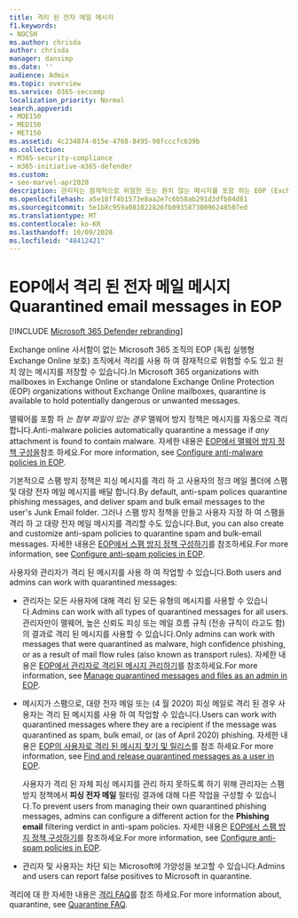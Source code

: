 ```yaml
---
title: 격리 된 전자 메일 메시지
f1.keywords:
- NOCSH
ms.author: chrisda
author: chrisda
manager: dansimp
ms.date: ''
audience: Admin
ms.topic: overview
ms.service: O365-seccomp
localization_priority: Normal
search.appverid:
- MOE150
- MED150
- MET150
ms.assetid: 4c234874-015e-4768-8495-98fcccfc639b
ms.collection:
- M365-security-compliance
- m365-initiative-m365-defender
ms.custom:
- seo-marvel-apr2020
description: 관리자는 잠재적으로 위험한 또는 원치 않는 메시지를 포함 하는 EOP (Exchange Online Protection)의 격리에 대해 자세히 알아볼 수 있습니다.
ms.openlocfilehash: a5e18ff4b1573e8aa2e7c6b58ab291d3dfb84d81
ms.sourcegitcommit: 5e1b8c959a081022826fb09358730096248507ed
ms.translationtype: MT
ms.contentlocale: ko-KR
ms.lasthandoff: 10/09/2020
ms.locfileid: "48412421"
---
```

# <a name="quarantined-email-messages-in-eop"></a><span data-ttu-id="c6fd8-103">EOP에서 격리 된 전자 메일 메시지</span><span class="sxs-lookup"><span data-stu-id="c6fd8-103">Quarantined email messages in EOP</span></span>

[!INCLUDE [Microsoft 365 Defender rebranding](../includes/microsoft-defender-for-office.md)]


<span data-ttu-id="c6fd8-104">Exchange online 사서함이 없는 Microsoft 365 조직의 EOP (독립 실행형 Exchange Online 보호) 조직에서 격리를 사용 하 여 잠재적으로 위험할 수도 있고 원치 않는 메시지를 저장할 수 있습니다.</span><span class="sxs-lookup"><span data-stu-id="c6fd8-104">In Microsoft 365 organizations with mailboxes in Exchange Online or standalone Exchange Online Protection (EOP) organizations without Exchange Online mailboxes, quarantine is available to hold potentially dangerous or unwanted messages.</span></span>

<span data-ttu-id="c6fd8-105">맬웨어를 포함 하 *는 첨부 파일이 있는 경우* 맬웨어 방지 정책은 메시지를 자동으로 격리 합니다.</span><span class="sxs-lookup"><span data-stu-id="c6fd8-105">Anti-malware policies automatically quarantine a message if *any* attachment is found to contain malware.</span></span> <span data-ttu-id="c6fd8-106">자세한 내용은 [EOP에서 맬웨어 방지 정책 구성을](configure-anti-malware-policies.md)참조 하세요.</span><span class="sxs-lookup"><span data-stu-id="c6fd8-106">For more information, see [Configure anti-malware policies in EOP](configure-anti-malware-policies.md).</span></span>

<span data-ttu-id="c6fd8-107">기본적으로 스팸 방지 정책은 피싱 메시지를 격리 하 고 사용자의 정크 메일 폴더에 스팸 및 대량 전자 메일 메시지를 배달 합니다.</span><span class="sxs-lookup"><span data-stu-id="c6fd8-107">By default, anti-spam polices quarantine phishing messages, and deliver spam and bulk email messages to the user's Junk Email folder.</span></span> <span data-ttu-id="c6fd8-108">그러나 스팸 방지 정책을 만들고 사용자 지정 하 여 스팸을 격리 하 고 대량 전자 메일 메시지를 격리할 수도 있습니다.</span><span class="sxs-lookup"><span data-stu-id="c6fd8-108">But, you can also create and customize anti-spam policies to quarantine spam and bulk-email messages.</span></span> <span data-ttu-id="c6fd8-109">자세한 내용은 [EOP에서 스팸 방지 정책 구성하기](configure-your-spam-filter-policies.md)를 참조하세요.</span><span class="sxs-lookup"><span data-stu-id="c6fd8-109">For more information, see [Configure anti-spam policies in EOP](configure-your-spam-filter-policies.md).</span></span>

<span data-ttu-id="c6fd8-110">사용자와 관리자가 격리 된 메시지를 사용 하 여 작업할 수 있습니다.</span><span class="sxs-lookup"><span data-stu-id="c6fd8-110">Both users and admins can work with quarantined messages:</span></span>

- <span data-ttu-id="c6fd8-111">관리자는 모든 사용자에 대해 격리 된 모든 유형의 메시지를 사용할 수 있습니다.</span><span class="sxs-lookup"><span data-stu-id="c6fd8-111">Admins can work with all types of quarantined messages for all users.</span></span> <span data-ttu-id="c6fd8-112">관리자만이 맬웨어, 높은 신뢰도 피싱 또는 메일 흐름 규칙 (전송 규칙이 라고도 함)의 결과로 격리 된 메시지를 사용할 수 있습니다.</span><span class="sxs-lookup"><span data-stu-id="c6fd8-112">Only admins can work with messages that were quarantined as malware, high confidence phishing, or as a result of mail flow rules (also known as transport rules).</span></span> <span data-ttu-id="c6fd8-113">자세한 내용은 [EOP에서 관리자로 격리된 메시지 관리하기](manage-quarantined-messages-and-files.md)를 참조하세요.</span><span class="sxs-lookup"><span data-stu-id="c6fd8-113">For more information, see [Manage quarantined messages and files as an admin in EOP](manage-quarantined-messages-and-files.md).</span></span>

- <span data-ttu-id="c6fd8-114">메시지가 스팸으로, 대량 전자 메일 또는 (4 월 2020) 피싱 메일로 격리 된 경우 사용자는 격리 된 메시지를 사용 하 여 작업할 수 있습니다.</span><span class="sxs-lookup"><span data-stu-id="c6fd8-114">Users can work with quarantined messages where they are a recipient if the message was quarantined as spam, bulk email, or (as of April 2020) phishing.</span></span> <span data-ttu-id="c6fd8-115">자세한 내용은 [EOP의 사용자로 격리 된 메시지 찾기 및 릴리스](find-and-release-quarantined-messages-as-a-user.md)를 참조 하세요.</span><span class="sxs-lookup"><span data-stu-id="c6fd8-115">For more information, see [Find and release quarantined messages as a user in EOP](find-and-release-quarantined-messages-as-a-user.md).</span></span>

  <span data-ttu-id="c6fd8-116">사용자가 격리 된 자체 피싱 메시지를 관리 하지 못하도록 하기 위해 관리자는 스팸 방지 정책에서 **피싱 전자 메일** 필터링 결과에 대해 다른 작업을 구성할 수 있습니다.</span><span class="sxs-lookup"><span data-stu-id="c6fd8-116">To prevent users from managing their own quarantined phishing messages, admins can configure a different action for the **Phishing email** filtering verdict in anti-spam policies.</span></span> <span data-ttu-id="c6fd8-117">자세한 내용은 [EOP에서 스팸 방지 정책 구성하기](configure-your-spam-filter-policies.md)를 참조하세요.</span><span class="sxs-lookup"><span data-stu-id="c6fd8-117">For more information, see [Configure anti-spam policies in EOP](configure-your-spam-filter-policies.md).</span></span>

- <span data-ttu-id="c6fd8-118">관리자 및 사용자는 차단 되는 Microsoft에 가양성을 보고할 수 있습니다.</span><span class="sxs-lookup"><span data-stu-id="c6fd8-118">Admins and users can report false positives to Microsoft in quarantine.</span></span>

<span data-ttu-id="c6fd8-119">격리에 대 한 자세한 내용은 [격리 FAQ](quarantine-faq.md)를 참조 하세요.</span><span class="sxs-lookup"><span data-stu-id="c6fd8-119">For more information about, quarantine, see [Quarantine FAQ](quarantine-faq.md).</span></span>
